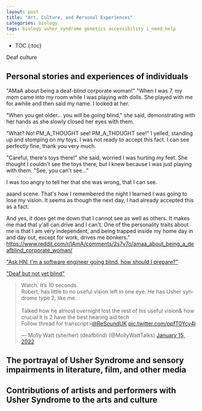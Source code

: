 ```yaml
---
layout: post
title: "Art, Culture, and Personal Experiences"
categories: biology
tags: biology usher_syndrome genetics accessibility i_need_help
---
```


* TOC
{:toc}



Deaf culture



## Personal stories and experiences of individuals

"AMaA about being a deaf-blind corporate woman!"
"When I was 7, my mom came into my room while I was playing with dolls. She played with me for awhile and then said my name. I looked at her.

"When you get older... you will be going blind," she said, demonstrating with her hands as she slowly closed her eyes with them.

"What? No! PM_A_THOUGHT see! PM_A_THOUGHT see!" I yelled, standing up and stomping on my toys. I was not ready to accept this fact. I can see perfectly fine, thank you very much.

"Careful, there's toys there!" she said, worried I was hurting my feet. She thought I couldn't see the toys there, but I knew because I was just playing with them. "See, you can't see..."

I was too angry to tell her that she was wrong, that I can see.

aaand scene. That's how I remembered the night I learned I was going to lose my vision. It seems as though the next day, I had already accepted this as a fact.

And yes, it does get me down that I cannot see as well as others. It makes me mad that y'all can drive and I can't. One of the personality traits about me is that I am very independent, and being trapped inside my home day in and day out, except for work, drives me bonkers."
https://www.reddit.com/r/IAmA/comments/2s7v7o/amaa_about_being_a_deafblind_corporate_woman/

["Ask HN: I'm a software engineer going blind, how should I prepare?"](https://news.ycombinator.com/item?id=22918980&p=2)

["Deaf but not yet blind"](https://www.reddit.com/r/deafblind/comments/j4qqe8/deaf_but_not_yet_blind/)

<blockquote class="twitter-tweet"><p lang="en" dir="ltr">Watch. It’s 10 seconds. <br>Robert, has little to no useful vision left in one eye. He has Usher syndrome type 2, like me. <br><br>Talked how he almost overnight lost the rest of his useful vision&amp; how crucial it is 2 have the best hearing aid tech<br>Follow thread for transcript&gt;<a href="https://twitter.com/ReSoundUK?ref_src=twsrc%5Etfw">@ReSoundUK</a> <a href="https://t.co/ppfT0Ycy4I">pic.twitter.com/ppfT0Ycy4I</a></p>&mdash; Molly Watt (she/her) (deafblind) (@MollyWattTalks) <a href="https://twitter.com/MollyWattTalks/status/1482280138163294209?ref_src=twsrc%5Etfw">January 15, 2022</a></blockquote> <script async src="https://platform.twitter.com/widgets.js" charset="utf-8"></script>



## The portrayal of Usher Syndrome and sensory impairments in literature, film, and other media



## Contributions of artists and performers with Usher Syndrome to the arts and culture


